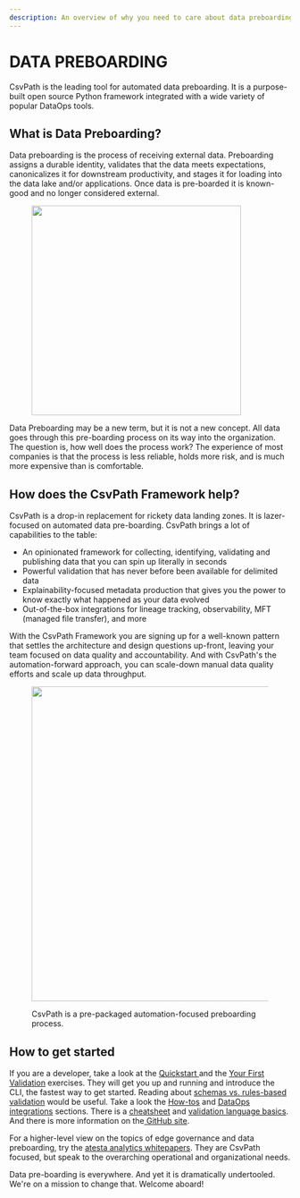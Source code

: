 ```yaml
---
description: An overview of why you need to care about data preboarding
---
```


# DATA PREBOARDING

CsvPath is the leading tool for automated data preboarding. It is a purpose-built open source Python framework integrated with a wide variety of popular DataOps tools.&#x20;

## What is Data Preboarding?

Data preboarding is the process of receiving external data. Preboarding assigns a durable identity, validates that the data meets expectations, canonicalizes it for downstream productivity, and stages it for loading into the data lake and/or applications. Once data is pre-boarded it is known-good and no longer considered external.

<figure><img src=".gitbook/assets/Screenshot 2025-02-10 at 11.10.16 AM.png" alt="" width="375"><figcaption></figcaption></figure>

Data Preboarding may be a new term, but it is not a new concept. All data goes through this pre-boarding process on its way into the organization. The question is, how well does the process work? The experience of most companies is that the process is less reliable, holds more risk, and is much more expensive than is comfortable. &#x20;

## How does the CsvPath Framework help? &#x20;

CsvPath is a drop-in replacement for rickety data landing zones. It is lazer-focused on automated data pre-boarding.  CsvPath brings a lot of capabilities to the table:&#x20;

* An opinionated framework for collecting, identifying, validating and publishing data that you can spin up literally in seconds
* Powerful validation that has never before been available for delimited data
* Explainability-focused metadata production that gives you the power to know exactly what happened as your data evolved
* Out-of-the-box integrations for lineage tracking, observability, MFT (managed file transfer), and more

With the CsvPath Framework you are signing up for a well-known pattern that settles the architecture and design questions up-front, leaving your team focused on data quality and accountability. And with CsvPath's the automation-forward approach, you can scale-down manual data quality efforts and scale up data throughput.

<figure><img src=".gitbook/assets/Screenshot 2025-02-09 at 8.32.52 PM.png" alt="" width="563"><figcaption><p>CsvPath is a pre-packaged automation-focused preboarding process.</p></figcaption></figure>

## How to get started

If you are a developer, take a look at the [Quickstart ](getting-started/quickstart.md)and the [Your First Validation](getting-started/your-first-validation-the-lazy-way.md) exercises. They will get you up and running and introduce the CLI, the fastest way to get started. Reading about [schemas vs. rules-based validation](topics/validation/schemas-or-rules.md) would be useful. Take a look the [How-tos](topics/how-tos/) and [DataOps integrations](getting-started/integrations/) sections. There is a [cheatsheet](topics/a-csvpath-cheatsheet.md) and [validation language basics](topics/language.md). And there is more information on the[ GitHub site](https://github.com/csvpath/csvpath).

For a higher-level view on the topics of edge governance and data preboarding, try the [atesta analytics  whitepapers](https://www.atestaanalytics.com/downloads). They are CsvPath focused, but speak to the overarching operational and organizational needs.

Data pre-boarding is everywhere. And yet it is dramatically undertooled. We're on a mission to change that. Welcome aboard!
